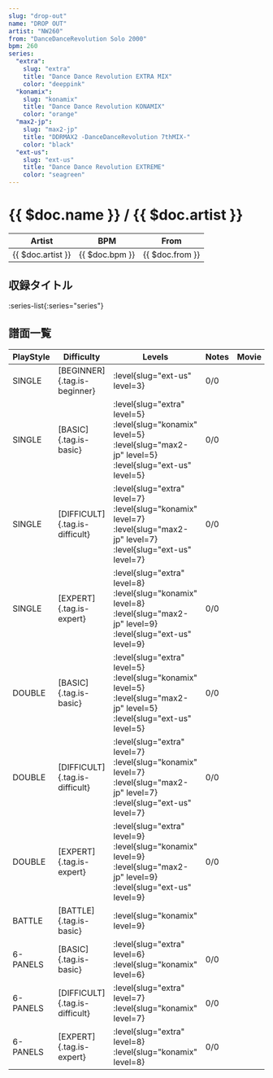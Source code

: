 ```yaml
---
slug: "drop-out"
name: "DROP OUT"
artist: "NW260"
from: "DanceDanceRevolution Solo 2000"
bpm: 260
series:
  "extra":
    slug: "extra"
    title: "Dance Dance Revolution EXTRA MIX"
    color: "deeppink"
  "konamix":
    slug: "konamix"
    title: "Dance Dance Revolution KONAMIX"
    color: "orange"
  "max2-jp":
    slug: "max2-jp"
    title: "DDRMAX2 -DanceDanceRevolution 7thMIX-"
    color: "black"
  "ext-us":
    slug: "ext-us"
    title: "Dance Dance Revolution EXTREME"
    color: "seagreen"
---
```


# {{ $doc.name }} / {{ $doc.artist }}

|Artist|BPM|From|
|------|---|----|
|{{ $doc.artist }}|{{ $doc.bpm }}|{{ $doc.from }}|

## 収録タイトル

:series-list{:series="series"}

## 譜面一覧

|PlayStyle|Difficulty|Levels|Notes|Movie|
|---------|----------|------|-----|-----|
|SINGLE|[BEGINNER]{.tag.is-beginner}|:level{slug="ext-us" level=3}|0/0||
|SINGLE|[BASIC]{.tag.is-basic}|:level{slug="extra" level=5} :level{slug="konamix" level=5} :level{slug="max2-jp" level=5} :level{slug="ext-us" level=5}|0/0||
|SINGLE|[DIFFICULT]{.tag.is-difficult}|:level{slug="extra" level=7} :level{slug="konamix" level=7} :level{slug="max2-jp" level=7} :level{slug="ext-us" level=7}|0/0||
|SINGLE|[EXPERT]{.tag.is-expert}|:level{slug="extra" level=8} :level{slug="konamix" level=8} :level{slug="max2-jp" level=9} :level{slug="ext-us" level=9}|0/0||
|DOUBLE|[BASIC]{.tag.is-basic}|:level{slug="extra" level=5} :level{slug="konamix" level=5} :level{slug="max2-jp" level=5} :level{slug="ext-us" level=5}|0/0||
|DOUBLE|[DIFFICULT]{.tag.is-difficult}|:level{slug="extra" level=7} :level{slug="konamix" level=7} :level{slug="max2-jp" level=7} :level{slug="ext-us" level=7}|0/0||
|DOUBLE|[EXPERT]{.tag.is-expert}|:level{slug="extra" level=9} :level{slug="konamix" level=9} :level{slug="max2-jp" level=9} :level{slug="ext-us" level=9}|0/0||
|BATTLE|[BATTLE]{.tag.is-basic}|:level{slug="konamix" level=9}|||
|6-PANELS|[BASIC]{.tag.is-basic}|:level{slug="extra" level=6} :level{slug="konamix" level=6}|0/0||
|6-PANELS|[DIFFICULT]{.tag.is-difficult}|:level{slug="extra" level=7} :level{slug="konamix" level=7}|0/0||
|6-PANELS|[EXPERT]{.tag.is-expert}|:level{slug="extra" level=8} :level{slug="konamix" level=8}|0/0||

